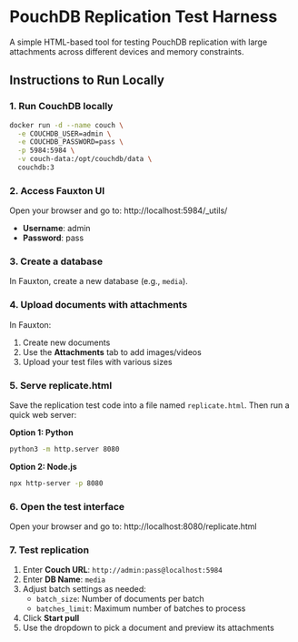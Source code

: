 # PouchDB Replication Test Harness

A simple HTML-based tool for testing PouchDB replication with large attachments across different devices and memory constraints.

## Instructions to Run Locally

### 1. Run CouchDB locally

```bash
docker run -d --name couch \
  -e COUCHDB_USER=admin \
  -e COUCHDB_PASSWORD=pass \
  -p 5984:5984 \
  -v couch-data:/opt/couchdb/data \
  couchdb:3
```

### 2. Access Fauxton UI

Open your browser and go to: http://localhost:5984/_utils/
- **Username**: admin
- **Password**: pass

### 3. Create a database

In Fauxton, create a new database (e.g., `media`).

### 4. Upload documents with attachments

In Fauxton:
1. Create new documents
2. Use the **Attachments** tab to add images/videos
3. Upload your test files with various sizes

### 5. Serve replicate.html

Save the replication test code into a file named `replicate.html`. Then run a quick web server:

**Option 1: Python**
```bash
python3 -m http.server 8080
```

**Option 2: Node.js**
```bash
npx http-server -p 8080
```

### 6. Open the test interface

Open your browser and go to: http://localhost:8080/replicate.html

### 7. Test replication

1. Enter **Couch URL**: `http://admin:pass@localhost:5984`
2. Enter **DB Name**: `media`
3. Adjust batch settings as needed:
   - `batch_size`: Number of documents per batch 
   - `batches_limit`: Maximum number of batches to process
4. Click **Start pull**
5. Use the dropdown to pick a document and preview its attachments
